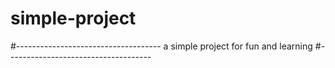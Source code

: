 # simple-project
#------------------------------------
a simple project for fun and learning
#------------------------------------
#
#
